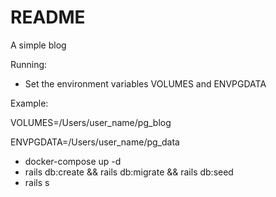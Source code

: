 # README

A simple blog

Running:

* Set the environment variables VOLUMES and ENVPGDATA

Example:

VOLUMES=/Users/user_name/pg_blog

ENVPGDATA=/Users/user_name/pg_data
* docker-compose up -d
* rails db:create && rails db:migrate && rails db:seed
* rails s
